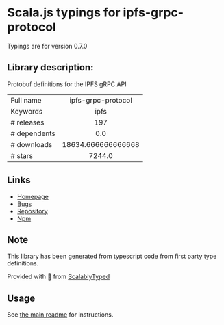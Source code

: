 
# Scala.js typings for ipfs-grpc-protocol

Typings are for version 0.7.0

## Library description:
Protobuf definitions for the IPFS gRPC API

|                    |                 |
| ------------------ | :-------------: |
| Full name          | ipfs-grpc-protocol |
| Keywords           | ipfs |
| # releases         | 197 |
| # dependents       | 0.0 |
| # downloads        | 18634.666666666668 |
| # stars            | 7244.0 |

## Links
- [Homepage](https://github.com/ipfs/js-ipfs/tree/master/packages/ipfs-grpc-protocol#readme)
- [Bugs](https://github.com/ipfs/js-ipfs/issues)
- [Repository](https://github.com/ipfs/js-ipfs)
- [Npm](https://www.npmjs.com/package/ipfs-grpc-protocol)
    


## Note
This library has been generated from typescript code from first party type definitions.

Provided with :purple_heart: from [ScalablyTyped](https://github.com/oyvindberg/ScalablyTyped)

## Usage
See [the main readme](../../readme.md) for instructions.


